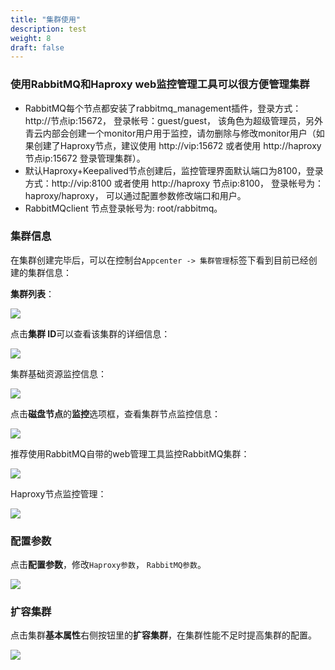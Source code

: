 ```yaml
---
title: "集群使用"
description: test
weight: 8
draft: false
---
```


### 使用RabbitMQ和Haproxy web监控管理工具可以很方便管理集群

- RabbitMQ每个节点都安装了rabbitmq_management插件，登录方式：http://节点ip:15672， 登录帐号：guest/guest， 该角色为超级管理员，另外青云内部会创建一个monitor用户用于监控，请勿删除与修改monitor用户（如果创建了Haproxy节点，建议使用 http://vip:15672 或者使用 http://haproxy节点ip:15672 登录管理集群）。
- 默认Haproxy+Keepalived节点创建后，监控管理界面默认端口为8100，登录方式：http://vip:8100 或者使用 http://haproxy 节点ip:8100， 登录帐号为：haproxy/haproxy， 可以通过配置参数修改端口和用户。
- RabbitMQclient 节点登录帐号为: root/rabbitmq。

### 集群信息

在集群创建完毕后，可以在控制台`Appcenter -> 集群管理`标签下看到目前已经创建的集群信息：

**集群列表**：

![](../../_images/cluster_list.png)

点击**集群 ID**可以查看该集群的详细信息：

![](../../_images/cluster_info.png)

集群基础资源监控信息：

![](../../_images/resource_monitor.png)

点击**磁盘节点**的**监控**选项框，查看集群节点监控信息：

![](../../_images/node_monitor.png)

推荐使用RabbitMQ自带的web管理工具监控RabbitMQ集群：

![](../../_images/rabbimq_web_manage.png)

Haproxy节点监控管理：

![](../../_images/haproxy_monitor.png)

### 配置参数

点击**配置参数**，修改`Haproxy参数`， `RabbitMQ参数`。

![](../../_images/config_paras.png)

### 扩容集群

点击集群**基本属性**右侧按钮里的**扩容集群**，在集群性能不足时提高集群的配置。

![](../../_images/resize_cluster.png)